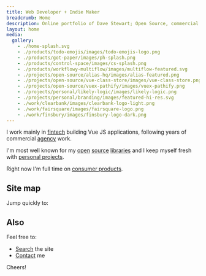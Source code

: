```yaml
---
title: Web Developer + Indie Maker
breadcrumb: Home
description: Online portfolio of Dave Stewart; Open Source, commercial + personal projects
layout: home
media:
  gallery:
    - ./home-splash.svg
    - ./products/todo-emojis/images/todo-emojis-logo.png
    - ./products/got-paper/images/ph-splash.png
    - ./products/control-space/images/cs-splash.png
    - ./products/workflowy-multiflow/images/multiflow-featured.svg
    - ./projects/open-source/alias-hq/images/alias-featured.png
    - ./projects/open-source/vue-class-store/images/vue-class-store.png
    - ./projects/open-source/vuex-pathify/images/vuex-pathify.png
    - ./projects/personal/likely-logic/images/likely-logic.png
    - ./projects/personal/branding/images/featured-hi-res.svg
    - ./work/clearbank/images/clearbank-logo-light.png
    - ./work/fairsquare/images/fairsquare-logo.png
    - ./work/finsbury/images/finsbury-logo-dark.png
---
```


I work mainly in [fintech](/work/) building Vue JS applications, following years of commercial [agency](/archive/work/) work.

I'm most well known for my [open](/projects/open-source/) [source](/archive/projects/tools/) [libraries](/archive/projects/open-source/) and I keep myself fresh with [personal projects](/search/?text=%2Fpersonal&sort=path&view=image).

Right now I'm full time on [consumer products](/products/).

## Site map

Jump quickly to:

<PageList :pages="$parent.$parent.tree"/>


## Also

Feel free to:

- [Search](/search/) the site
- [Contact](/bio/profiles.md) me

Cheers!

<SiteIcon fill="#ea4848" style="width: 37px; height: 37px;"/>
